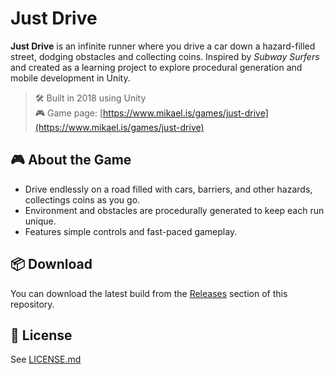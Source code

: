 # Just Drive

**Just Drive** is an infinite runner where you drive a car down a hazard-filled street, dodging obstacles and collecting coins. Inspired by *Subway Surfers* and created as a learning project to explore procedural generation and mobile development in Unity.

> 🛠️ Built in 2018 using Unity  
> 🎮 Game page: [https://www.mikael.is/games/just-drive](https://www.mikael.is/games/just-drive)

## 🎮 About the Game

- Drive endlessly on a road filled with cars, barriers, and other hazards, collectings coins as you go.
- Environment and obstacles are procedurally generated to keep each run unique.
- Features simple controls and fast-paced gameplay.

## 📦 Download

You can download the latest build from the [Releases](https://github.com/MikaelAndriIngason/just-drive/releases) section of this repository.


## 📄 License

See [LICENSE.md](LICENSE.md)
